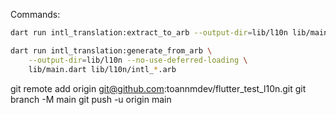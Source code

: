 Commands:

```sh
dart run intl_translation:extract_to_arb --output-dir=lib/l10n lib/main.dart

dart run intl_translation:generate_from_arb \
    --output-dir=lib/l10n --no-use-deferred-loading \
    lib/main.dart lib/l10n/intl_*.arb
```
git remote add origin git@github.com:toannmdev/flutter_test_l10n.git
git branch -M main
git push -u origin main